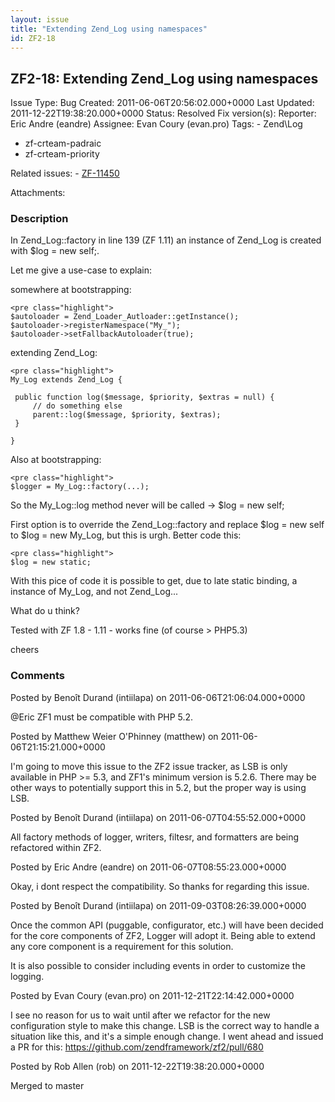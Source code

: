 ```yaml
---
layout: issue
title: "Extending Zend_Log using namespaces"
id: ZF2-18
---
```


ZF2-18: Extending Zend\_Log using namespaces
--------------------------------------------

 Issue Type: Bug Created: 2011-06-06T20:56:02.000+0000 Last Updated: 2011-12-22T19:38:20.000+0000 Status: Resolved Fix version(s): 
 Reporter:  Eric Andre (eandre)  Assignee:  Evan Coury (evan.pro)  Tags: - Zend\\Log
- zf-crteam-padraic
- zf-crteam-priority
 
 Related issues: - [ZF-11450](/issues/browse/ZF-11450)
 
 Attachments: 
### Description

In Zend\_Log::factory in line 139 (ZF 1.11) an instance of Zend\_Log is created with $log = new self;.

Let me give a use-case to explain:

somewhere at bootstrapping:

 
    <pre class="highlight">
    $autoloader = Zend_Loader_Autloader::getInstance();
    $autoloader->registerNamespace("My_");
    $autoloader->setFallbackAutoloader(true);


extending Zend\_Log:

 
    <pre class="highlight">
    My_Log extends Zend_Log {
    
     public function log($message, $priority, $extras = null) {
         // do something else
         parent::log($message, $priority, $extras);
     }
    
    }


Also at bootstrapping:

 
    <pre class="highlight">
    $logger = My_Log::factory(...);


So the My\_Log::log method never will be called -> $log = new self;

First option is to override the Zend\_Log::factory and replace $log = new self to $log = new My\_Log, but this is urgh. Better code this:

 
    <pre class="highlight">
    $log = new static;


With this pice of code it is possible to get, due to late static binding, a instance of My\_Log, and not Zend\_Log...

What do u think?

Tested with ZF 1.8 - 1.11 - works fine (of course > PHP5.3)

cheers

 

 

### Comments

Posted by Benoît Durand (intiilapa) on 2011-06-06T21:06:04.000+0000

@Eric ZF1 must be compatible with PHP 5.2.

 

 

Posted by Matthew Weier O'Phinney (matthew) on 2011-06-06T21:15:21.000+0000

I'm going to move this issue to the ZF2 issue tracker, as LSB is only available in PHP >= 5.3, and ZF1's minimum version is 5.2.6. There may be other ways to potentially support this in 5.2, but the proper way is using LSB.

 

 

Posted by Benoît Durand (intiilapa) on 2011-06-07T04:55:52.000+0000

All factory methods of logger, writers, filtesr, and formatters are being refactored within ZF2.

 

 

Posted by Eric Andre (eandre) on 2011-06-07T08:55:23.000+0000

Okay, i dont respect the compatibility. So thanks for regarding this issue.

 

 

Posted by Benoît Durand (intiilapa) on 2011-09-03T08:26:39.000+0000

Once the common API (puggable, configurator, etc.) will have been decided for the core components of ZF2, Logger will adopt it. Being able to extend any core component is a requirement for this solution.

It is also possible to consider including events in order to customize the logging.

 

 

Posted by Evan Coury (evan.pro) on 2011-12-21T22:14:42.000+0000

I see no reason for us to wait until after we refactor for the new configuration style to make this change. LSB is the correct way to handle a situation like this, and it's a simple enough change. I went ahead and issued a PR for this: <https://github.com/zendframework/zf2/pull/680>

 

 

Posted by Rob Allen (rob) on 2011-12-22T19:38:20.000+0000

Merged to master

 

 